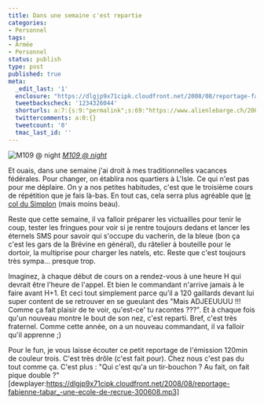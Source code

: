 ```yaml
---
title: Dans une semaine c'est repartie
categories:
- Personnel
tags:
- Armée
- Personnel
status: publish
type: post
published: true
meta:
  _edit_last: '1'
  enclosure: "https://dlgjp9x71cipk.cloudfront.net/2008/08/reportage-fabienne-tabar_-une-ecole-de-recrue-300608.mp3\r\n7169464\r\naudio/mpeg\r\n"
  tweetbackscheck: '1234326044'
  shorturls: a:7:{s:9:"permalink";s:69:"https://www.alienlebarge.ch/2008/08/10/dans-une-semaine-cest-repartie/";s:7:"tinyurl";s:25:"https://tinyurl.com/aed9mx";s:4:"isgd";s:17:"https://is.gd/ikew";s:5:"bitly";s:20:"https://bit.ly/4u0wAL";s:5:"snipr";s:22:"https://snipr.com/b9xd0";s:5:"snurl";s:22:"https://snurl.com/b9xd0";s:7:"snipurl";s:24:"https://snipurl.com/b9xd0";}
  twittercomments: a:0:{}
  tweetcount: '0'
  tmac_last_id: ''
---
```

<img src="https://farm3.static.flickr.com/2324/1852433831_62aad4ae27.jpg" alt="M109 @ night" />
<em><a title="photo sharing" href="https://www.flickr.com/photos/alienlebarge/1852433831/">M109 @ night</a></em>

Et ouais, dans une semaine j'ai droit à mes traditionnelles vacances fédérales. Pour changer, on établira nos quartiers à L'Isle. Ce qui n'est pas pour me déplaire. On y a nos petites habitudes, c'est que le troisième cours de répétition que je fais là-bas. En tout cas, cela serra plus agréable que <a href="https://www.flickr.com/photos/alienlebarge/sets/72157602533332357/"><span>le col du Simplon</span></a> (mais moins beau).

Reste que cette semaine, il va falloir préparer les victuailles pour tenir le coup, tester les fringues pour voir si je rentre toujours dedans et lancer les éternels SMS pour savoir qui s'occupe du vacherin, de la bleue (bon ça c'est les gars de la Brévine en général), du râtelier à bouteille pour le dortoir, la multiprise pour charger les natels, etc. Reste que c'est toujours très sympa... presque trop.

Imaginez, à chaque début de cours on a rendez-vous à une heure H qui devrait être l'heure de l'appel. Et bien le commandant n'arrive jamais à le faire avant H+1. Et ceci tout simplement parce qu’il a 120 gaillards devant lui super content de se retrouver en se gueulant des "Mais ADJEEUUUU !!! Comme ça fait plaisir de te voir, qu'est-ce' tu racontes ???". Et à chaque fois qu'un nouveau montre le bout de son nez, c'est reparti. Bref, c'est très fraternel.
Comme cette année, on a un nouveau commandant, il va falloir qu'il apprenne ;)

Pour le fun, je vous laisse écouter ce petit reportage de l'émission 120min de couleur trois. C'est très drôle (c'est fait pour). Chez nous c'est pas du tout comme ça. C'est plus : "Qui c'est qu'a un tir-bouchon ? Au fait, on fait pique double ?"
[dewplayer:https://dlgjp9x71cipk.cloudfront.net/2008/08/reportage-fabienne-tabar_-une-ecole-de-recrue-300608.mp3]
